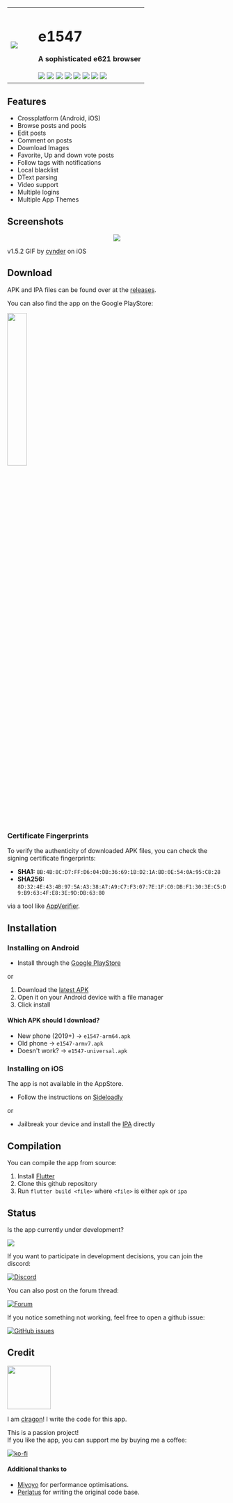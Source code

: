 <table>
  <tr>
    <td width="20%">
      <img src="assets/icon/app/round.png"/>
    </td>
    <td width="80%">
      <h1>e1547</h1>
      <h4>A sophisticated e621 browser</h4>
      <a href="https://github.com/clragon/e1547/commits/master"><img src="https://badgen.net/github/commits/clragon/e1547"></a>
      <a href="https://github.com/clragon/e1547/commits/master"><img src="https://badgen.net/github/last-commit/clragon/e1547"></a>
      <a href="blob/master/LICENSE"><img src="https://img.shields.io/github/license/clragon/e1547"></a>
      <a href="https://discord.gg/MRwKGqfmUz"><img src="https://img.shields.io/discord/763321712766877727.svg?label=&logo=discord&logoColor=ffffff&color=7389D8&labelColor=6A7EC2"></a>
      <a href="https://e1547.clynamic.net"><img src="https://badgen.net/badge/website/clynamic?color=FDB245&icon=https://upload.wikimedia.org/wikipedia/commons/f/f7/Bananas.svg"></a>
      <a href="https://f-droid.org/packages/net.e1547"><img src="https://img.shields.io/f-droid/v/net.e1547"></a>
      <a href="https://play.google.com/store/apps/details?id=net.e1547"><img src="https://img.shields.io/endpoint?color=green&logo=google-play&logoColor=green&url=https%3A%2F%2Fplay.cuzi.workers.dev%2Fplay%3Fi%3Dnet.e1547%26gl%3DUS%26hl%3Den%26l%3DGoogle%2520Play%26m%3D%24version"></a>
      <a href="https://github.com/clragon/e1547/releases/latest"><img src="https://img.shields.io/github/downloads/clragon/e1547/total"></a>
    </td>
  </tr>
</table>

## Features

- Crossplatform (Android, iOS)
- Browse posts and pools
- Edit posts
- Comment on posts
- Download Images
- Favorite, Up and down vote posts
- Follow tags with notifications
- Local blacklist
- DText parsing
- Video support
- Multiple logins
- Multiple App Themes

## Screenshots

<p align="center">
  <img src="assets/screenshots/promo.gif">
</p>

v1.5.2 GIF by [cynder](https://github.com/cxnder) on iOS

## Download

APK and IPA files can be found over at
the [releases](https://github.com/clragon/e1547/releases/latest).

You can also find the app on the Google PlayStore:

<a href="https://play.google.com/store/apps/details?id=net.e1547">
    <img src="https://github.com/steverichey/google-play-badge-svg/blob/master/img/en_get.svg" width="30%"/>
</a>

### Certificate Fingerprints

To verify the authenticity of downloaded APK files, you can check the signing certificate fingerprints:

- **SHA1:** `8B:4B:8C:D7:FF:D6:04:DB:36:69:1B:D2:1A:BD:0E:54:0A:95:C8:28`
- **SHA256:** `8D:32:4E:43:4B:97:5A:A3:38:A7:A9:C7:F3:07:7E:1F:C0:DB:F1:30:3E:C5:D9:B9:63:4F:E8:3E:9D:DB:63:80`

via a tool like [AppVerifier](https://github.com/soupslurpr/AppVerifier).

## Installation

### Installing on Android

- Install through the [Google PlayStore](https://play.google.com/store/apps/details?id=net.e1547)

or

1. Download the [latest APK](https://github.com/clragon/e1547/releases/latest)
2. Open it on your Android device with a file manager
3. Click install

#### Which APK should I download?

- New phone (2019+) -> `e1547-arm64.apk`
- Old phone -> `e1547-armv7.apk`
- Doesn't work? -> `e1547-universal.apk`

### Installing on iOS

The app is not available in the AppStore.

- Follow the instructions on [Sideloadly](https://sideloadly.io/)

or

- Jailbreak your device and install the [IPA](https://github.com/clragon/e1547/releases/latest) directly

## Compilation

You can compile the app from source:

1. Install [Flutter](https://flutter.dev/docs/get-started/install)
2. Clone this github repository
3. Run `flutter build <file>` where `<file>` is either `apk` or `ipa`

## Status

Is the app currently under development?

<a href="https://github.com/clragon/e1547/commits/master"><img src="https://badgen.net/github/last-commit/clragon/e1547"></a>

If you want to participate in development decisions, you can join the discord:

[![Discord](https://img.shields.io/discord/763321712766877727.svg?label=&logo=discord&logoColor=ffffff&color=7389D8&labelColor=6A7EC2)](https://discord.gg/MRwKGqfmUz)

You can also post on the forum thread:

[![Forum](https://badgen.net/badge/e621/forum/00549f?icon=https://e621.net/safari-pinned-tab.svg&labelColor=1F3C67)](https://e926.net/forum_topics/25854)

If you notice something not working, feel free to open a github issue:

[![GitHub issues](https://img.shields.io/github/issues/clragon/e1547)](https://github.com/clragon/e1547/issues)

## Credit

[<img src="https://github.com/clragon.png" width="100px;"/>](https://github.com/clragon)

I am [clragon](https://github.com/clragon)! I write the code for this app.

This is a passion project!  
If you like the app, you can support me by buying me a coffee:

[![ko-fi](https://ko-fi.com/img/githubbutton_sm.svg)](https://ko-fi.com/Q5Q22W6FW)

#### Additional thanks to

- [Miyoyo](https://github.com/miyoyo) for performance optimisations.
- [Perlatus](https://github.com/perlatus) for writing the original code base.
